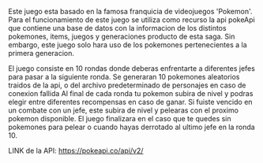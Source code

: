 Este juego esta basado en la famosa franquicia de videojuegos 'Pokemon'. 
Para el funcionamiento de este juego se utiliza como recurso la api pokeApi
que contiene una base de datos con la informacion de los distintos pokemones,
items, juegos y generaciones producto de esta saga.  Sin embargo, este juego
solo hara uso de los pokemones pertenecientes a la primera generacion.

El juego consiste en 10 rondas donde deberas enfrentarte a diferentes jefes
para pasar a la siguiente ronda.
Se generaran 10 pokemones aleatorios traidos de la api, o del archivo predeterminado
de personajes en caso de conexion fallida
Al final de cada ronda tu pokemon subira de nivel y podras elegir entre
diferentes recompensas en caso de ganar.
Si fuiste vencido en un combate con un jefe, este subira de nivel y pelearas
con el proximo pokemon disponible.
El juego finalizara en el caso que te quedes sin pokemones para pelear o cuando
hayas derrotado al ultimo jefe en la ronda 10.

LINK de la API: https://pokeapi.co/api/v2/
